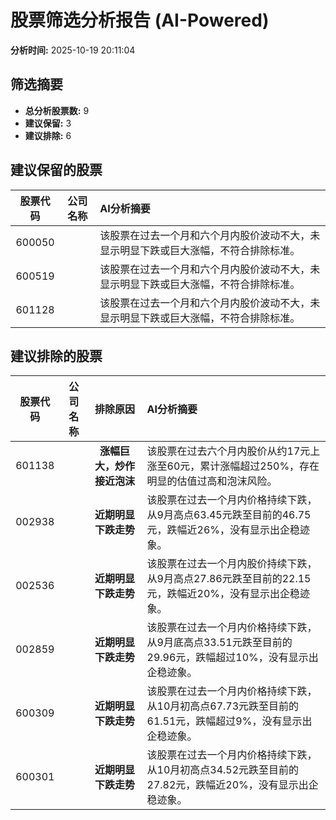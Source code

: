 # 股票筛选分析报告 (AI-Powered)

**分析时间:** 2025-10-19 20:11:04

## 筛选摘要

- **总分析股票数:** 9
- **建议保留:** 3
- **建议排除:** 6

## 建议保留的股票

| 股票代码 | 公司名称 | AI分析摘要 |
|:---:|:---:|:---|
| 600050 |  | 该股票在过去一个月和六个月内股价波动不大，未显示明显下跌或巨大涨幅，不符合排除标准。 |
| 600519 |  | 该股票在过去一个月和六个月内股价波动不大，未显示明显下跌或巨大涨幅，不符合排除标准。 |
| 601128 |  | 该股票在过去一个月和六个月内股价波动不大，未显示明显下跌或巨大涨幅，不符合排除标准。 |

## 建议排除的股票

| 股票代码 | 公司名称 | 排除原因 | AI分析摘要 |
|:---:|:---:|:---:|:---|
| 601138 |  | **涨幅巨大，炒作接近泡沫** | 该股票在过去六个月内股价从约17元上涨至60元，累计涨幅超过250%，存在明显的估值过高和泡沫风险。 |
| 002938 |  | **近期明显下跌走势** | 该股票在过去一个月内价格持续下跌，从9月高点63.45元跌至目前的46.75元，跌幅近26%，没有显示出企稳迹象。 |
| 002536 |  | **近期明显下跌走势** | 该股票在过去一个月内股价持续下跌，从9月高点27.86元跌至目前的22.15元，跌幅近20%，没有显示出企稳迹象。 |
| 002859 |  | **近期明显下跌走势** | 该股票在过去一个月内价格持续下跌，从9月底高点33.51元跌至目前的29.96元，跌幅超过10%，没有显示出企稳迹象。 |
| 600309 |  | **近期明显下跌走势** | 该股票在过去一个月内价格持续下跌，从10月初高点67.73元跌至目前的61.51元，跌幅超过9%，没有显示出企稳迹象。 |
| 600301 |  | **近期明显下跌走势** | 该股票在过去一个月内价格持续下跌，从10月初高点34.52元跌至目前的27.82元，跌幅近20%，没有显示出企稳迹象。 |
